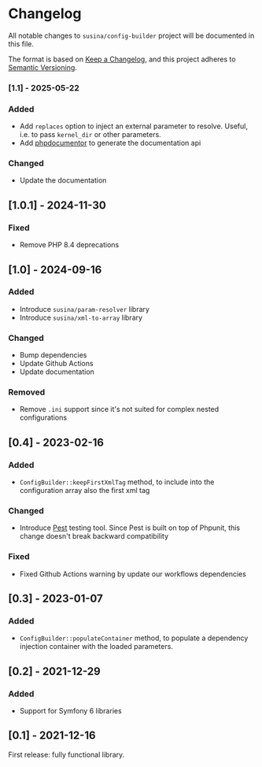 # Changelog
All notable changes to `susina/config-builder` project will be documented in this file.

The format is based on [Keep a Changelog](https://keepachangelog.com/en/1.0.0/),
and this project adheres to [Semantic Versioning](https://semver.org/spec/v2.0.0.html).

### [1.1] - 2025-05-22
### Added
- Add `replaces` option to inject an external parameter to resolve. Useful, i.e. to pass
`kernel_dir` or other parameters.
- Add [phpdocumentor](https://phpdoc.org/) to generate the documentation api
### Changed
- Update the documentation

## [1.0.1] - 2024-11-30
### Fixed
- Remove PHP 8.4 deprecations

## [1.0] - 2024-09-16
### Added
- Introduce `susina/param-resolver` library
- Introduce `susina/xml-to-array` library
### Changed
- Bump dependencies
- Update Github Actions
- Update documentation
### Removed
- Remove `.ini` support since it's not suited for complex nested configurations

## [0.4] - 2023-02-16
### Added
-  `ConfigBuilder::keepFirstXmlTag` method, to include into the configuration array also the first xml tag
### Changed
-  Introduce [Pest](https://www.pest.com) testing tool. Since Pest is built on top of Phpunit, this change doesn't break backward compatibility
### Fixed
-  Fixed Github Actions warning by update our workflows dependencies

## [0.3] - 2023-01-07
### Added
- `ConfigBuilder::populateContainer` method, to populate a dependency injection container with the loaded parameters.

## [0.2] - 2021-12-29
### Added
-  Support for Symfony 6 libraries

## [0.1] - 2021-12-16
First release: fully functional library.
